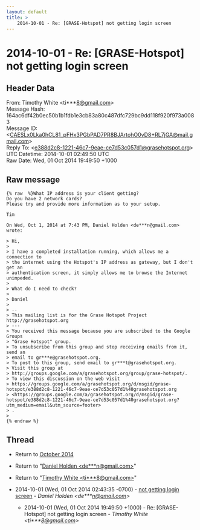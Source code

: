 ```yaml
---
layout: default
title: >
    2014-10-01 - Re: [GRASE-Hotspot] not getting login screen
---
```


# 2014-10-01 - Re: [GRASE-Hotspot] not getting login screen

## Header Data

From: Timothy White \<ti***8@gmail.com\><br>
Message Hash: 164ac6df42b0ec50b1b1fdb1e3cb83a80c487dfc729bc9dd118f920f973a0083<br>
Message ID: \<CAESLx0Lka0hCL81_pFHx3PGbPAD7PR8BJArtohO0vD8+RL7jGA@mail.gmail.com\><br>
Reply To: \<e388d2c8-1221-46c7-9eae-ce7d53c057d1@grasehotspot.org\><br>
UTC Datetime: 2014-10-01 02:49:50 UTC<br>
Raw Date: Wed, 01 Oct 2014 19:49:50 +1000<br>

## Raw message

```
{% raw  %}What IP address is your client getting?
Do you have 2 network cards?
Please try and provide more information as to your setup.

Tim

On Wed, Oct 1, 2014 at 7:43 PM, Daniel Holden <de***n@gmail.com> wrote:

> Hi,
>
> I have a completed installation running, which allows me a connection to
> the internet using the Hotspot's IP address as gateway, but I don't get an
> authentication screen, it simply allows me to browse the Internet unimpeded.
>
> What do I need to check?
>
> Daniel
>
> --
> This mailing list is for the Grase Hotspot Project http://grasehotspot.org
> ---
> You received this message because you are subscribed to the Google Groups
> "Grase Hotspot" group.
> To unsubscribe from this group and stop receiving emails from it, send an
> email to gr***e@grasehotspot.org.
> To post to this group, send email to gr***t@grasehotspot.org.
> Visit this group at
> http://groups.google.com/a/grasehotspot.org/group/grase-hotspot/.
> To view this discussion on the web visit
> https://groups.google.com/a/grasehotspot.org/d/msgid/grase-hotspot/e388d2c8-1221-46c7-9eae-ce7d53c057d1%40grasehotspot.org
> <https://groups.google.com/a/grasehotspot.org/d/msgid/grase-hotspot/e388d2c8-1221-46c7-9eae-ce7d53c057d1%40grasehotspot.org?utm_medium=email&utm_source=footer>
> .
>
{% endraw %}
```

## Thread

+ Return to [October 2014](/archive/2014/10)

+ Return to "[Daniel Holden <de***n<span>@</span>gmail.com>](/authors/de___n_at_gmail_com)"
+ Return to "[Timothy White <ti***8<span>@</span>gmail.com>](/authors/ti___8_at_gmail_com)"

+ 2014-10-01 (Wed, 01 Oct 2014 02:43:35 -0700) - [not getting login screen](/archive/2014/10/b2e1e3bbf15662e167a2f2884d03380623c7a5e357b01b2e308766ad5560c772) - _Daniel Holden \<de***n@gmail.com\>_
  + 2014-10-01 (Wed, 01 Oct 2014 19:49:50 +1000) - Re: [GRASE-Hotspot] not getting login screen - _Timothy White \<ti***8@gmail.com\>_

